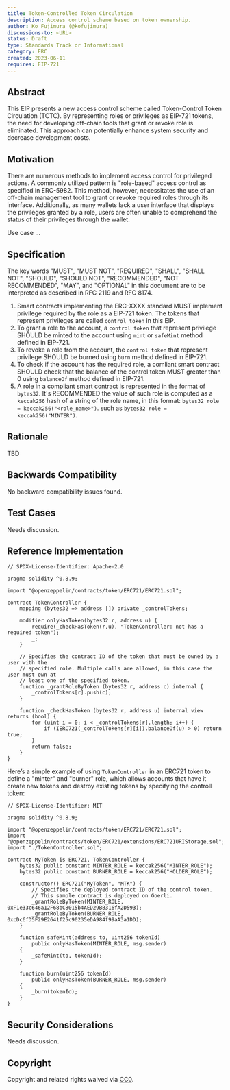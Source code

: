 ```yaml
---
title: Token-Controlled Token Circulation 
description: Access control scheme based on token ownership.
author: Ko Fujimura (@kofujimura)
discussions-to: <URL>
status: Draft
type: Standards Track or Informational
category: ERC
created: 2023-06-11
requires: EIP-721
---
```

## Abstract

This EIP presents a new access control scheme called Token-Control Token Circulation (TCTC). By representing roles or privileges as EIP-721 tokens, the need for developing off-chain tools that grant or revoke role is eliminated. This approach can potentially enhance system security and decrease development costs.
  
## Motivation

There are numerous methods to implement access control for privileged actions. A commonly utilized pattern is "role-based" access control as specified in ERC-5982. This method, however, necessitates the use of an off-chain management tool to grant or revoke required roles through its interface. Additionally, as many wallets lack a user interface that displays the privileges granted by a role, users are often unable to comprehend the status of their privileges through the wallet.
  
Use case ...

## Specification

The key words "MUST", "MUST NOT", "REQUIRED", "SHALL", "SHALL NOT", "SHOULD", "SHOULD NOT", "RECOMMENDED", "NOT RECOMMENDED", "MAY", and "OPTIONAL" in this document are to be interpreted as described in RFC 2119 and RFC 8174.

1. Smart contracts implementing the ERC-XXXX standard MUST implement privilege required by the role as a EIP-721 token. The tokens that represent privileges are called `control token` in this EIP.
2. To grant a role to the account, a `control token` that represent privilege SHOULD be minted to the account using `mint` or `safeMint` method defined in EIP-721.
3. To revoke a role from the account, the `control token` that represent privilege SHOULD be burned using `burn` method defined in EIP-721.
4. To check if the account has the required role, a comliant smart contract SHOULD check that the balance of the control token MUST greater than 0 using `balanceOf` method defined in EIP-721. 
5. A role in a compliant smart contract is represented in the format of `bytes32`. It's RECOMMENDED the value of such role is computed as a `keccak256` hash of a string of the role name, in this format: `bytes32 role = keccak256("<role_name>")`. such as `bytes32 role = keccak256("MINTER")`.
  
## Rationale

<!--
  The rationale fleshes out the specification by describing what motivated the design and why particular design decisions were made. It should describe alternate designs that were considered and related work, e.g. how the feature is supported in other languages.

  The current placeholder is acceptable for a draft.

  TODO: Remove this comment before submitting
-->

TBD

## Backwards Compatibility
  
No backward compatibility issues found.

## Test Cases

Needs discussion.

## Reference Implementation

<!--
  This section is optional.

  The Reference Implementation section should include a minimal implementation that assists in understanding or implementing this specification. It should not include project build files. The reference implementation is not a replacement for the Specification section, and the proposal should still be understandable without it.
  If the reference implementation is too large to reasonably be included inline, then consider adding it as one or more files in `../assets/eip-####/`. External links will not be allowed.

  TODO: Remove this comment before submitting
-->

```
// SPDX-License-Identifier: Apache-2.0

pragma solidity ^0.8.9;

import "@openzeppelin/contracts/token/ERC721/ERC721.sol";

contract TokenController {
    mapping (bytes32 => address []) private _controlTokens;

    modifier onlyHasToken(bytes32 r, address u) {
        require(_checkHasToken(r,u), "TokenController: not has a required token");
        _;
    }

    // Specifies the contract ID of the token that must be owned by a user with the 
    // specified role. Multiple calls are allowed, in this case the user must own at 
    // least one of the specified token.
    function _grantRoleByToken (bytes32 r, address c) internal {
        _controlTokens[r].push(c);
    }

    function _checkHasToken (bytes32 r, address u) internal view returns (bool) {
        for (uint i = 0; i < _controlTokens[r].length; i++) {
            if (IERC721(_controlTokens[r][i]).balanceOf(u) > 0) return true;
        }
        return false;
    }
}
```
  
Here’s a simple example of using `TokenController` in an ERC721 token to define a "minter" and "burner" role, which allows accounts that have it create new tokens and destroy existing tokens by specifying the controll token:  
 
```
// SPDX-License-Identifier: MIT

pragma solidity ^0.8.9;

import "@openzeppelin/contracts/token/ERC721/ERC721.sol";
import "@openzeppelin/contracts/token/ERC721/extensions/ERC721URIStorage.sol";
import "./TokenController.sol";

contract MyToken is ERC721, TokenController {
    bytes32 public constant MINTER_ROLE = keccak256("MINTER_ROLE");
    bytes32 public constant BURNER_ROLE = keccak256("HOLDER_ROLE");

    constructor() ERC721("MyToken", "MTK") {
        // Specifies the deployed contract ID of the control token.
        // This sample contract is deployed on Goerli.
        _grantRoleByToken(MINTER_ROLE, 0xF1e33c646a12F68bC8015b4AED29BB316fA2D593);
        _grantRoleByToken(BURNER_ROLE, 0xcDc6fD5F29E2641f25c90235eDA984f99aA3a1DD);
    }

    function safeMint(address to, uint256 tokenId)
        public onlyHasToken(MINTER_ROLE, msg.sender)
    {
        _safeMint(to, tokenId);
    }

    function burn(uint256 tokenId)
        public onlyHasToken(BURNER_ROLE, msg.sender)
    {
        _burn(tokenId);
    }
}  
```
  
## Security Considerations

<!--
  All EIPs must contain a section that discusses the security implications/considerations relevant to the proposed change. Include information that might be important for security discussions, surfaces risks and can be used throughout the life cycle of the proposal. For example, include security-relevant design decisions, concerns, important discussions, implementation-specific guidance and pitfalls, an outline of threats and risks and how they are being addressed. EIP submissions missing the "Security Considerations" section will be rejected. An EIP cannot proceed to status "Final" without a Security Considerations discussion deemed sufficient by the reviewers.

  The current placeholder is acceptable for a draft.

  TODO: Remove this comment before submitting
-->

Needs discussion.

## Copyright

Copyright and related rights waived via [CC0](../LICENSE.md).
